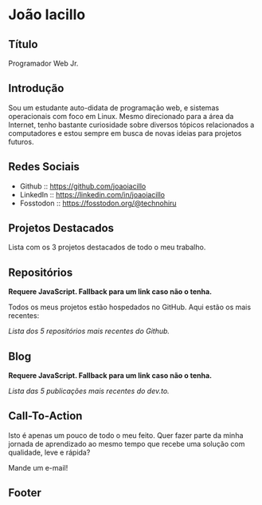 # João Iacillo

## Título

Programador Web Jr.

## Introdução

Sou um estudante auto-didata de programação web, e sistemas operacionais com foco em Linux. Mesmo direcionado para a área da Internet, tenho bastante curiosidade sobre diversos tópicos relacionados a computadores e estou sempre em busca de novas ideias para projetos futuros.

## Redes Sociais

-   Github :: https://github.com/joaoiacillo
-   LinkedIn :: https://linkedin.com/in/joaoiacillo
-   Fosstodon :: https://fosstodon.org/@technohiru

## Projetos Destacados

Lista com os 3 projetos destacados de todo o meu trabalho.

## Repositórios

**Requere JavaScript. Fallback para um link caso não o tenha.**

Todos os meus projetos estão hospedados no GitHub. Aqui estão os mais recentes:

_Lista dos 5 repositórios mais recentes do Github._

## Blog

**Requere JavaScript. Fallback para um link caso não o tenha.**

_Lista das 5 publicações mais recentes do dev.to._

## Call-To-Action

Isto é apenas um pouco de todo o meu feito. Quer fazer parte da minha jornada de aprendizado ao mesmo tempo que recebe uma solução com qualidade, leve e rápida?

Mande um e-mail!

## Footer
